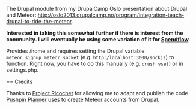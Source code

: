 The Drupal module from my DrupalCamp Oslo presentation about Drupal and Meteor: http://oslo2013.drupalcamp.no/program/integration-teach-drupal-to-ride-the-meteor.

**Interested in taking this somewhat further if there is interest from the community. I will eventually be using some variation of it for [Spendflow](http://wiz1.us/spendflowbeta).**

Provides /home and requires setting the Drupal variable `meteor_signup_meteor_socket` (e.g. `http:/localhost:3000/sockjs`) to function. Right now, you have to do this manually (e.g. `drush vset`) or in settings.php.

== Credits

Thanks to [Project Ricochet](http://projectricochet.com) for allowing me to adapt and publish the code [Pushpin Planner](https://pushpinplanner.com) uses to create Meteor accounts from Drupal.
